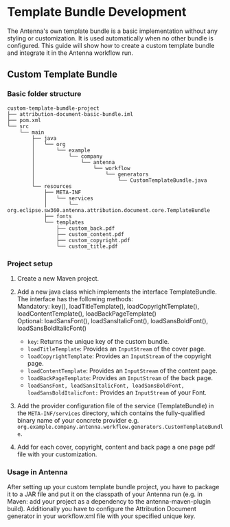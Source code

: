 # Template Bundle Development
The Antenna's own template bundle is a basic implementation without any styling or customization. It is used 
automatically when no other bundle is configured. This guide will show how to create a custom template bundle and 
integrate it in the Antenna workflow run. 

## Custom Template Bundle
### Basic folder structure

```
custom-template-bumdle-project
├── attribution-document-basic-bundle.iml
├── pom.xml
└── src
    └── main
        ├── java
        │   └── org
        │       └── example
        │           └── company
        │               └── antenna
        │                   └── workflow
        │                       └── generators
        │                           └── CustomTemplateBundle.java
        └── resources
            ├── META-INF
            │   └── services
            │       └── org.eclipse.sw360.antenna.attribution.document.core.TemplateBundle
            ├── fonts
            └── templates
                ├── custom_back.pdf
                ├── custom_content.pdf
                ├── custom_copyright.pdf
                └── custom_title.pdf
```

### Project setup 
1. Create a new Maven project. 
2. Add a new java class which implements the interface TemplateBundle. The interface has the following methods:  
Mandatory: key(), loadTitleTemplate(), loadCopyrightTemplate(), loadContentTemplate(), loadBackPageTemplate()  
Optional: loadSansFont(), loadSansItalicFont(), loadSansBoldFont(), loadSansBoldItalicFont()

    - `key`: Returns the unique key of the custom bundle.
    - `loadTitleTemplate`: Provides an `InputStream` of the cover page.
    - `loadCopyrightTemplate`: Provides an `InputStream` of the copyright page.
    - `loadContentTemplate`: Provides an `InputStream` of the content page. 
    - `loadBackPageTemplate`: Provides an `InputStream` of the back page. 
    - `loadSansFont, loadSansItalicFont, loadSansBoldFont, loadSansBoldItalicFont:` Provides an `InputStream` of your 
    Font. 
3. Add the provider configuration file of the service (TemplateBundle) in the `META-INF/services` 
directory, which contains the fully-qualified binary name of your concrete provider e.g. 
`org.example.company.antenna.workflow.generators.CustomTemplateBundle`.
4. Add for each cover, copyright, content and back page a one page pdf file with your customization.

### Usage in Antenna
After setting up your custom template bundle project, you have to package it to a JAR file and put it on the classpath 
of your Antenna run (e.g. in Maven: add your project as a dependency to the antenna-maven-plugin build). Additionally 
you have to configure the Attribution Document generator in your workflow.xml file with your specified unique key. 